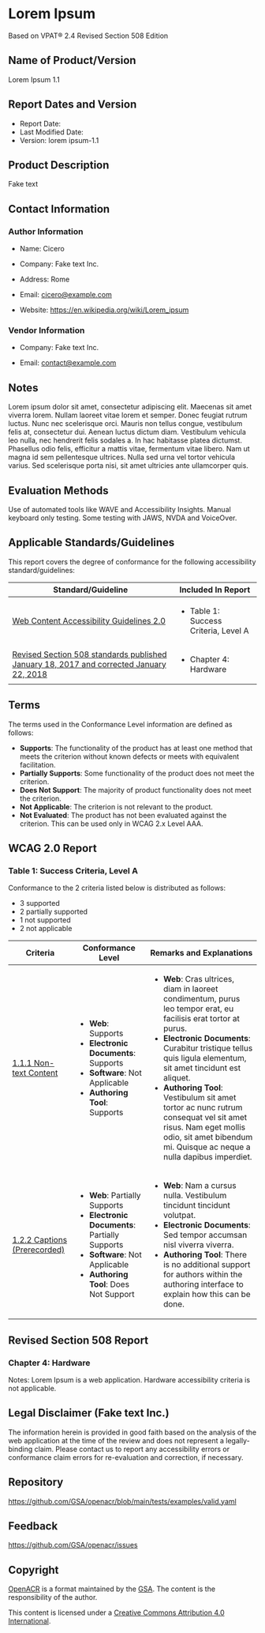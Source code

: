 # Lorem Ipsum

Based on VPAT® 2.4 Revised Section 508 Edition

## Name of Product/Version
Lorem Ipsum 1.1

## Report Dates and Version
- Report Date:
- Last Modified Date:
- Version: lorem ipsum-1.1

## Product Description
Fake text

## Contact Information
### Author Information
- Name: Cicero
- Company: Fake text Inc.
- Address: Rome
- Email: cicero@example.com

- Website: https://en.wikipedia.org/wiki/Lorem_ipsum
### Vendor Information

- Company: Fake text Inc.

- Email: contact@example.com



## Notes
Lorem ipsum dolor sit amet, consectetur adipiscing elit. Maecenas sit amet viverra lorem. Nullam laoreet vitae lorem et semper. Donec feugiat rutrum luctus. Nunc nec scelerisque orci. Mauris non tellus congue, vestibulum felis at, consectetur dui. Aenean luctus dictum diam. Vestibulum vehicula leo nulla, nec hendrerit felis sodales a. In hac habitasse platea dictumst. Phasellus odio felis, efficitur a mattis vitae, fermentum vitae libero. Nam ut magna id sem pellentesque ultrices. Nulla sed urna vel tortor vehicula varius. Sed scelerisque porta nisi, sit amet ultricies ante ullamcorper quis.

## Evaluation Methods
Use of automated tools like WAVE and Accessibility Insights. Manual keyboard only testing. Some testing with JAWS, NVDA and VoiceOver.

## Applicable Standards/Guidelines
This report covers the degree of conformance for the following accessibility standard/guidelines:

| Standard/Guideline | Included In Report |
| --- | --- |
| [Web Content Accessibility Guidelines 2.0](https://www.w3.org/TR/WCAG20/) | <ul><li>Table 1: Success Criteria, Level A</li></ul> |
| [Revised Section 508 standards published January 18, 2017 and corrected January 22, 2018](https://www.access-board.gov/ict/) | <ul><li>Chapter 4: Hardware</li></ul> |

## Terms
The terms used in the Conformance Level information are defined as follows:
- **Supports**: The functionality of the product has at least one method that meets the criterion without known defects or meets with equivalent facilitation.
- **Partially Supports**: Some functionality of the product does not meet the criterion.
- **Does Not Support**: The majority of product functionality does not meet the criterion.
- **Not Applicable**: The criterion is not relevant to the product.
- **Not Evaluated**: The product has not been evaluated against the criterion. This can be used only in WCAG 2.x Level AAA.

## WCAG 2.0 Report

### Table 1: Success Criteria, Level A


Conformance to the 2 criteria listed below is distributed as follows:

- 3 supported
- 2 partially supported
- 1 not supported
- 2 not applicable

| Criteria | Conformance Level | Remarks and Explanations |
| --- | --- | --- |
| [1.1.1 Non-text Content](https://www.w3.org/TR/WCAG20/#text-equiv-all) | <ul><li>**Web**: Supports</li><li>**Electronic Documents**: Supports</li><li>**Software**: Not Applicable</li><li>**Authoring Tool**: Supports</li> </ul> | <ul><li>**Web**: Cras ultrices, diam in laoreet condimentum, purus leo tempor erat, eu facilisis erat tortor at purus.</li><li>**Electronic Documents**: Curabitur tristique tellus quis ligula elementum, sit amet tincidunt est aliquet.</li><li>**Authoring Tool**: Vestibulum sit amet tortor ac nunc rutrum consequat vel sit amet risus. Nam eget mollis odio, sit amet bibendum mi. Quisque ac neque a nulla dapibus imperdiet.</li> </ul> |
| [1.2.2 Captions (Prerecorded)](https://www.w3.org/TR/WCAG20/#media-equiv-captions) | <ul><li>**Web**: Partially Supports</li><li>**Electronic Documents**: Partially Supports</li><li>**Software**: Not Applicable</li><li>**Authoring Tool**: Does Not Support</li> </ul> | <ul><li>**Web**: Nam a cursus nulla. Vestibulum tincidunt tincidunt volutpat.</li><li>**Electronic Documents**: Sed tempor accumsan nisl viverra viverra.</li><li>**Authoring Tool**: There is no additional support for authors within the authoring interface to explain how this can be done.</li> </ul> |

## Revised Section 508 Report

### Chapter 4: Hardware

Notes: Lorem Ipsum is a web application. Hardware accessibility criteria is not applicable.


## Legal Disclaimer (Fake text Inc.)
The information herein is provided in good faith based on the analysis of the web application at the time of the review and does not represent a legally-binding claim. Please contact us to report any accessibility errors or conformance claim errors for re-evaluation and correction, if necessary.

## Repository
https://github.com/GSA/openacr/blob/main/tests/examples/valid.yaml

## Feedback
https://github.com/GSA/openacr/issues


## Copyright

[OpenACR](https://github.com/GSA/openacr) is a format maintained by the [GSA](https://gsa.gov/). The content is the responsibility of the author.

This content is licensed under a [Creative Commons Attribution 4.0 International](https://creativecommons.org/licenses/by/4.0/legalcode).
